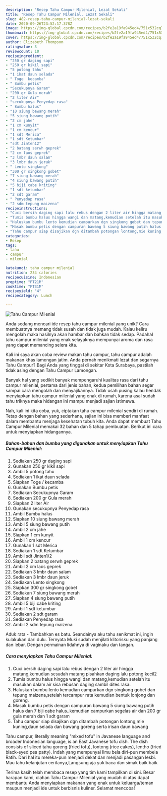 ```yaml
---
description: "Resep Tahu Campur Milenial, Lezat Sekali"
title: "Resep Tahu Campur Milenial, Lezat Sekali"
slug: 482-resep-tahu-campur-milenial-lezat-sekali
date: 2020-09-26T23:52:17.378Z
image: https://img-global.cpcdn.com/recipes/b2fe2a19fa945ed4/751x532cq70/tahu-campur-milenial-foto-resep-utama.jpg
thumbnail: https://img-global.cpcdn.com/recipes/b2fe2a19fa945ed4/751x532cq70/tahu-campur-milenial-foto-resep-utama.jpg
cover: https://img-global.cpcdn.com/recipes/b2fe2a19fa945ed4/751x532cq70/tahu-campur-milenial-foto-resep-utama.jpg
author: Elizabeth Thompson
ratingvalue: 3
reviewcount: 10
recipeingredient:
- "250 gr daging sapi"
- "250 gr kikil sapi"
- "5 potong tahu"
- "1 ikat daun selada"
- " Toge  kecamba"
- " Bumbu petis"
- "Secukupnya Garam"
- "200 gr Gula merah"
- "2 liter Air"
- "secukupnya Penyedap rasa"
- " Bumbu halus"
- "10 siung bawang merah"
- "5 siung bawang putih"
- "2 cm jahe"
- "1 cm kunyit"
- "1 cm kencur"
- "1 sdt Merica"
- "1 sdt Ketumbar"
- "sdt Jinten12"
- "2 batang serwh geprek"
- "2 cm laos geprek"
- "3 lmbr daun salam"
- "3 lmbr daun jeruk"
- " Lento singkong"
- "300 gr singkong gobet"
- "7 siung bawang merah"
- "4 siung bawang putih"
- "5 biji cabe kriting"
- "1 sdt ketumbar"
- "2 sdt garam"
- " Penyedap rasa"
- "2 sdm tepung maizena"
recipeinstructions:
- "Cuci bersih daging sapi lalu rebus dengan 2 liter air hingga matang,kemudian sesudah matang pisahkan daging lalu potong kecil2"
- "Tumis bumbu halus hingga wangi dan matang,kemudian setelah itu masukan dalam air sisa rebusan daging sambil dites rasa."
- "Haluskan bumbu lento kemudian campurkan dgn singkong gobet dan tepung maizena,setelah tercampur rata kemudian bentuk lonjong dan goreng."
- "Masak bumbu petis dengan campuran bawang 5 siung bawang putih halus dan 7 biji cabe halus..kemudian campurkan segelas air dan 200 gr gula merah dan 1 sdt garam"
- "Tahu campur siap disajikan dgn ditambah potongan lontong,mie kuning,daun selada dan bawang goreng serta irisan daun bawang"
categories:
- Resep
tags:
- tahu
- campur
- milenial

katakunci: tahu campur milenial 
nutrition: 234 calories
recipecuisine: Indonesian
preptime: "PT21M"
cooktime: "PT31M"
recipeyield: "4"
recipecategory: Lunch

---
```



![Tahu Campur Milenial](https://img-global.cpcdn.com/recipes/b2fe2a19fa945ed4/751x532cq70/tahu-campur-milenial-foto-resep-utama.jpg)

Anda sedang mencari ide resep tahu campur milenial yang unik? Cara membuatnya memang tidak susah dan tidak juga mudah. Kalau keliru mengolah maka hasilnya akan hambar dan bahkan tidak sedap. Padahal tahu campur milenial yang enak selayaknya mempunyai aroma dan rasa yang dapat memancing selera kita.

Kali ini saya akan coba review makan tahu campur, tahu campur adalah makanan khas lamongan jatim. Anda pernah menikmati lezat dan segarnya Tahu Campur? Bagi Anda yang tinggal di sekitar Kota Surabaya, pastilah tidak asing dengan Tahu Campur Lamongan.

Banyak hal yang sedikit banyak mempengaruhi kualitas rasa dari tahu campur milenial, pertama dari jenis bahan, kedua pemilihan bahan segar sampai cara mengolah dan menyajikannya. Tidak usah pusing kalau hendak menyiapkan tahu campur milenial yang enak di rumah, karena asal sudah tahu triknya maka hidangan ini mampu menjadi sajian istimewa.


Nah, kali ini kita coba, yuk, ciptakan tahu campur milenial sendiri di rumah. Tetap dengan bahan yang sederhana, sajian ini bisa memberi manfaat dalam membantu menjaga kesehatan tubuh kita. Anda dapat membuat Tahu Campur Milenial memakai 32 bahan dan 5 tahap pembuatan. Berikut ini cara untuk menyiapkan hidangannya.

<!--inarticleads1-->

##### Bahan-bahan dan bumbu yang digunakan untuk menyiapkan Tahu Campur Milenial:

1. Sediakan 250 gr daging sapi
1. Gunakan 250 gr kikil sapi
1. Ambil 5 potong tahu
1. Sediakan 1 ikat daun selada
1. Siapkan  Toge / kecamba
1. Gunakan  Bumbu petis
1. Sediakan Secukupnya Garam
1. Sediakan 200 gr Gula merah
1. Siapkan 2 liter Air
1. Gunakan secukupnya Penyedap rasa
1. Ambil  Bumbu halus
1. Siapkan 10 siung bawang merah
1. Ambil 5 siung bawang putih
1. Ambil 2 cm jahe
1. Siapkan 1 cm kunyit
1. Ambil 1 cm kencur
1. Gunakan 1 sdt Merica
1. Sediakan 1 sdt Ketumbar
1. Ambil sdt Jinten1/2
1. Siapkan 2 batang serwh geprek
1. Ambil 2 cm laos geprek
1. Sediakan 3 lmbr daun salam
1. Sediakan 3 lmbr daun jeruk
1. Sediakan  Lento singkong
1. Siapkan 300 gr singkong gobet
1. Sediakan 7 siung bawang merah
1. Siapkan 4 siung bawang putih
1. Ambil 5 biji cabe kriting
1. Ambil 1 sdt ketumbar
1. Sediakan 2 sdt garam
1. Sediakan  Penyedap rasa
1. Ambil 2 sdm tepung maizena


Aduk rata - Tambahkan es batu. Seandainya aku tahu senikmat ini, ingin kulakukan dari dulu. Ternyata Muki sudah menjilati klitorisku yang panjang dan lebar. Dengan permainan lidahnya di vaginaku dan tangan. 

<!--inarticleads2-->

##### Cara menyiapkan Tahu Campur Milenial:

1. Cuci bersih daging sapi lalu rebus dengan 2 liter air hingga matang,kemudian sesudah matang pisahkan daging lalu potong kecil2
1. Tumis bumbu halus hingga wangi dan matang,kemudian setelah itu masukan dalam air sisa rebusan daging sambil dites rasa.
1. Haluskan bumbu lento kemudian campurkan dgn singkong gobet dan tepung maizena,setelah tercampur rata kemudian bentuk lonjong dan goreng.
1. Masak bumbu petis dengan campuran bawang 5 siung bawang putih halus dan 7 biji cabe halus..kemudian campurkan segelas air dan 200 gr gula merah dan 1 sdt garam
1. Tahu campur siap disajikan dgn ditambah potongan lontong,mie kuning,daun selada dan bawang goreng serta irisan daun bawang


Tahu campur, literally meaning &#34;mixed tofu&#34; in Javanese language and broader Indonesian language, is an East Javanese tofu dish. The dish consists of sliced tahu goreng (fried tofu), lontong (rice cakes), lentho (fried black-eyed pea patty). Indah yang mempunyai Ilmu bela diri-pun membela Ratih. Dari hal itu mereka-pun menjadi dekat dan menjadi pasangan lesbi. Mau tahu kelanjutan ceritanya,Langsung aja yuk baca dan simak baik baik. 

Terima kasih telah membaca resep yang tim kami tampilkan di sini. Besar harapan kami, olahan Tahu Campur Milenial yang mudah di atas dapat membantu Anda menyiapkan makanan yang enak untuk keluarga/teman maupun menjadi ide untuk berbisnis kuliner. Selamat mencoba!
